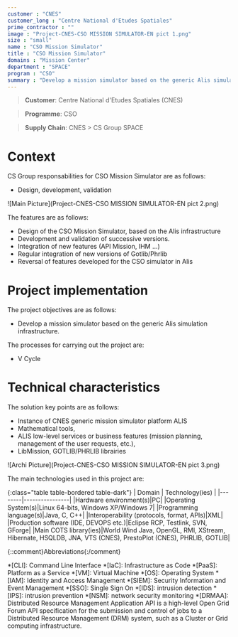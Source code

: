 ```yaml
---
customer : "CNES"
customer_long : "Centre National d'Etudes Spatiales"
prime_contractor : ""
image : "Project-CNES-CSO MISSION SIMULATOR-EN pict 1.png"
size : "small"
name : "CSO Mission Simulator"
title : "CSO Mission Simulator"
domains : "Mission Center"
department : "SPACE"
program : "CSO"
summary : "Develop a mission simulator based on the generic Alis simulation infrastructure."
---
```


> __Customer__\: Centre National d'Etudes Spatiales (CNES)

> __Programme__\: CSO

> __Supply Chain__\: CNES >  CS Group SPACE


# Context


CS Group responsabilities for CSO Mission Simulator are as follows:
* Design, development, validation

![Main Picture](Project-CNES-CSO MISSION SIMULATOR-EN pict 2.png)

The features are as follows:
* Design of the CSO Mission Simulator, based on the Alis infrastructure
* Development and validation of successive versions.
* Integration of new features (API Mission, IHM ...)
* Regular integration of new versions of Gotlib/Phrlib
* Reversal of features developed for the CSO simulator in Alis

# Project implementation

The project objectives are as follows:
* Develop a mission simulator based on the generic Alis simulation infrastructure.

The processes for carrying out the project are:
* V Cycle

# Technical characteristics

The solution key points are as follows:
* Instance of CNES generic mission simulator platform ALIS
* Mathematical tools,
* ALIS low-level services or business features (mission planning, management of the user requests, etc.),
* LibMission,  GOTLIB/PHRLIB librairies

![Archi Picture](Project-CNES-CSO MISSION SIMULATOR-EN pict 3.png)

The main technologies used in this project are:

{:class="table table-bordered table-dark"}
| Domain | Technology(ies) |
|--------|----------------|
|Hardware environment(s)|PC|
|Operating System(s)|Linux 64-bits, Windows XP/Windows 7|
|Programming language(s)|Java, C, C++|
|Interoperability (protocols, format, APIs)|XML|
|Production software (IDE, DEVOPS etc.)|Eclipse RCP, Testlink, SVN, GForge|
|Main COTS library(ies)|World Wind Java, OpenGL, RMI, XStream, Hibernate, HSQLDB, JNA, VTS (CNES), PrestoPlot (CNES), PHRLIB, GOTLIB|



{::comment}Abbreviations{:/comment}

*[CLI]: Command Line Interface
*[IaC]: Infrastructure as Code
*[PaaS]: Platform as a Service
*[VM]: Virtual Machine
*[OS]: Operating System
*[IAM]: Identity and Access Management
*[SIEM]: Security Information and Event Management
*[SSO]: Single Sign On
*[IDS]: intrusion detection
*[IPS]: intrusion prevention
*[NSM]: network security monitoring
*[DRMAA]: Distributed Resource Management Application API is a high-level Open Grid Forum API specification for the submission and control of jobs to a Distributed Resource Management (DRM) system, such as a Cluster or Grid computing infrastructure.
